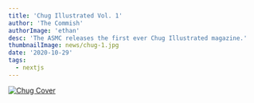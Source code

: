 ```yaml
---
title: 'Chug Illustrated Vol. 1'
author: 'The Commish'
authorImage: 'ethan'
desc: 'The ASMC releases the first ever Chug Illustrated magazine.'
thumbnailImage: news/chug-1.jpg
date: '2020-10-29'
tags:
  - nextjs
---
```


[1]: https://cdn.flipsnack.com/widget/v2/widget.html?hash=xc3ennko7k
[2]: /news/chug-1-full.png

[![Chug Cover][2]][1]
